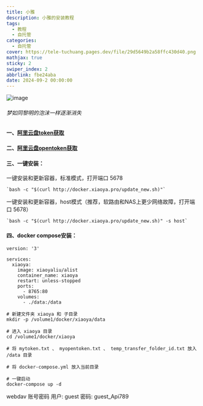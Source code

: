 ```yaml
---
title: 小雅
description: 小雅的安装教程
tags:
  - 教程
  - 自托管
categories:
  - 自托管
cover: https://tele-tuchuang.pages.dev/file/29d5649b2a58ffc430d40.png
mathjax: true
sticky: 2
swiper_index: 2
abbrlink: fbe24aba
date: 2024-09-2 00:00:00
---
```

![image](https://tele-tuchuang.pages.dev/file/29d5649b2a58ffc430d40.png)

###### 梦如同黎明的泡沫一样逐渐消失

#### 一、[阿里云盘token获取](https://alist.nn.ci/zh/guide/drivers/aliyundrive.html#%E5%88%B7%E6%96%B0%E4%BB%A4%E7%89%8C)

#### 二、[阿里云盘opentoken获取](https://alist.nn.ci/tool/aliyundrive/request.html)

#### 三、一键安装：

一键安装和更新容器，标准模式，打开端口 5678
```
`bash -c "$(curl http://docker.xiaoya.pro/update_new.sh)"`
```

一键安装和更新容器，host模式（推荐，软路由和NAS上更少网络故障，打开端口 5678）
```
`bash -c "$(curl http://docker.xiaoya.pro/update_new.sh)" -s host`
```
#### 四、docker compose安装：
```
version: '3'

services:
  xiaoya:
    image: xiaoyaliu/alist
    container_name: xiaoya
    restart: unless-stopped
    ports:
      - 8765:80
    volumes:
      - ./data:/data

```
```
# 新建文件夹 xiaoya 和 子目录
mkdir -p /volume1/docker/xiaoya/data

# 进入 xiaoya 目录
cd /volume1/docker/xiaoya

# 将 mytoken.txt 、 myopentoken.txt 、 temp_transfer_folder_id.txt 放入 /data 目录

# 将 docker-compose.yml 放入当前目录

# 一键启动
docker-compose up -d

```
webdav 账号密码 用户: guest 密码: guest_Api789
